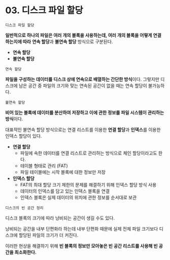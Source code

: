 # 03. 디스크 파일 할당

`디스크 파일 할당`

**일반적으로 하나의 파일은 여러 개의 블록을 사용하는데, 여러 개의 블록을 어떻게 연결하는지에 따라** **연속 할당**과 **불연속 할당** 방식으로 구분된다.

- **연속 할당**
- **불연속 할당**

`연속 할당`

**파일을 구성하는 데이터를 디스크 상에 연속으로 배열하는 간단한 방식**이다. 그렇지만 디스크에 남은 공간 중 파일의 크기와 맞는 연속된 공간이 없을 때는 연속 할당이 불가능하다.

`불연속 할당`

**비어 있는 블록에 데이터를 분산하여 저장하고 이에 관한 정보를 파일 시스템이 관리하는 방식**이다.

대표적인 불연속 할당 방식으로는 연결 리스트를 이용한 **연결 할당**과 **인덱스**를 이용한 인덱스 할당이 있다.

- **연결 할당**
  - 파일에 속한 데이터를 연결 리스트로 관리하는 방식으로 체인 할당이라고도 한다.
  - 테이블 형태로 관리 (FAT)
  - 파일 테이블에는 시작 블록에 대한 정보만 저장
- **인덱스 할당**
  - FAT의 최대 할당 크기 제한의 문제를 해결하기 위해 인덱스 할당 방식 사용
  - 데이터의 인덱스를 담고 있는 인덱스 블록을 연결
  - 인덱스 블록은 실제 데이터의 위치에 관한 정보를 순서대로 보관

`디스크의 빈 공간 정리`

디스크 블록의 크기에 따라 낭비되는 공간이 생길 수도 있다.

낭비되는 공간을 내부 단편화라 하는데 내부 단편화 때문에 실제 전체 파일 크기보다 디스크에 할당된 파일의 크기가 더 커진다.

이러한 현상을 해결하기 위해 **빈 블록의 정보만 모아놓은 빈 공간 리스트를 사용해 빈 공간을 최소화한다.**
